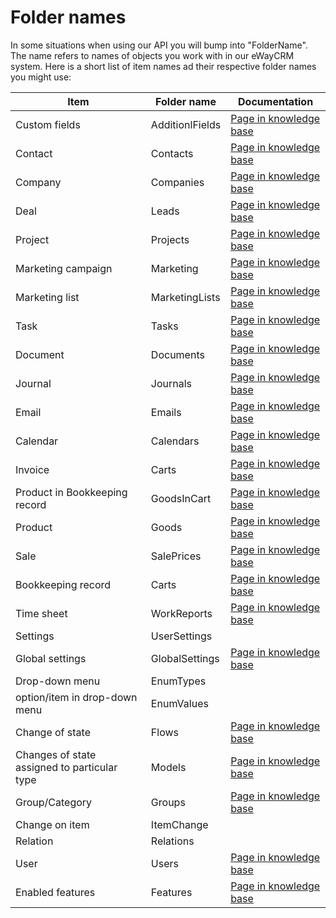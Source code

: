 # Folder names
In some situations when using our API you will bump into "FolderName". The name refers to names of objects you work with in our eWayCRM system. Here is a short list of item names ad their respective folder names you might use:

| Item | Folder name | Documentation |
|--|--|--|
| Custom fields | AdditionlFields | [Page in knowledge base](https://kb.eway-crm.com/documentation/5-administration-application/5-5-custom-field) |
| Contact | Contacts | [Page in knowledge base](https://kb.eway-crm.com/documentation/4-modules/contacts) |
| Company | Companies | [Page in knowledge base](https://kb.eway-crm.com/documentation/4-modules/companies) |
| Deal | Leads | [Page in knowledge base](https://kb.eway-crm.com/documentation/4-modules/leads) |
| Project | Projects | [Page in knowledge base](https://kb.eway-crm.com/documentation/4-modules/projects) |
| Marketing campaign | Marketing | [Page in knowledge base](https://kb.eway-crm.com/documentation/4-modules/marketing) |
| Marketing list | MarketingLists | [Page in knowledge base](https://kb.eway-crm.com/documentation/4-modules/marketing) |
| Task | Tasks | [Page in knowledge base](https://kb.eway-crm.com/documentation/4-modules/tasks) |
| Document | Documents | [Page in knowledge base](https://kb.eway-crm.com/documentation/4-modules/documents) |
| Journal | Journals | [Page in knowledge base](https://kb.eway-crm.com/documentation/4-modules/journal) |
| Email | Emails | [Page in knowledge base](https://kb.eway-crm.com/documentation/4-modules/e-mails) |
| Calendar | Calendars | [Page in knowledge base](https://kb.eway-crm.com/documentation/4-modules/calendar) |
| Invoice | Carts | [Page in knowledge base](https://kb.eway-crm.com/documentation/4-modules/carts) |
| Product in Bookkeeping record | GoodsInCart | [Page in knowledge base](https://kb.eway-crm.com/documentation/4-modules/goods) |
| Product | Goods | [Page in knowledge base](https://kb.eway-crm.com/documentation/4-modules/goods) |
| Sale | SalePrices | [Page in knowledge base](https://kb.eway-crm.com/documentation/4-modules/sale-prices) |
| Bookkeeping record | Carts | [Page in knowledge base](https://kb.eway-crm.com/documentation/4-modules/goods) |
| Time sheet | WorkReports | [Page in knowledge base](https://kb.eway-crm.com/documentation/4-modules/work-reports) |
| Settings | UserSettings |  |
| Global settings | GlobalSettings | [Page in knowledge base](https://kb.eway-crm.com/documentation/5-administration-application) |
| Drop-down menu | EnumTypes |  |
| option/item in drop-down menu | EnumValues |  |
| Change of state | Flows | [Page in knowledge base](https://kb.eway-crm.com/documentation/5-administration-application/5-11-workflow-diagrams) |
| Changes of state assigned to particular type | Models | [Page in knowledge base](https://kb.eway-crm.com/documentation/5-administration-application/5-11-workflow-diagrams) |
| Group/Category | Groups | [Page in knowledge base](https://kb.eway-crm.com/documentation/5-administration-application/5-2-groups) |
| Change on item | ItemChange |  |
| Relation | Relations |  |
| User | Users | [Page in knowledge base](https://kb.eway-crm.com/documentation/4-modules/users) |
| Enabled features | Features | [Page in knowledge base](https://kb.eway-crm.com/documentation/5-administration-application/5-6-features) |
